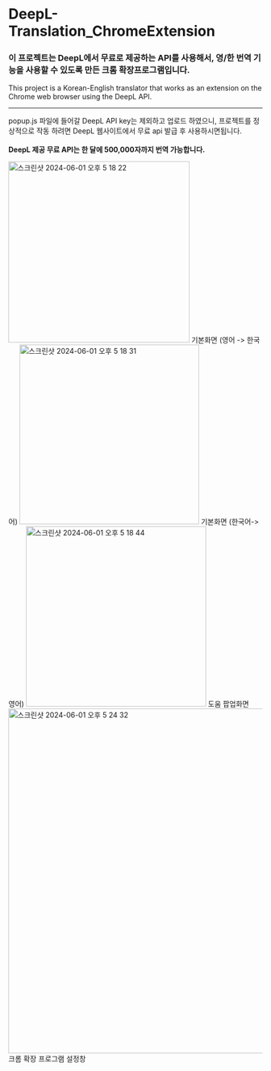 # DeepL-Translation_ChromeExtension
 <h3>이 프로젝트는 DeepL에서 무료로 제공하는 API를 사용해서, 영/한 번역 기능을 사용할 수 있도록 만든 크롬 확장프로그램입니다.</h3>
 This project is a Korean-English translator that works as an extension on the Chrome web browser using the DeepL API.
 <hr>

 
 popup.js 파일에 들어갈 DeepL API key는 제외하고 업로드 하였으니, 프로젝트를 정상적으로 작동 하려면 DeepL 웹사이트에서 무료 api 발급 후 사용하시면됩니다.
<br></br>
 <b>DeepL 제공 무료 API는 한 달에 500,000자까지 번역 가능합니다.</b>



<img width="359" alt="스크린샷 2024-06-01 오후 5 18 22" src="https://github.com/Taeseo06/DeepL-Translation_ChromeExtension/assets/98258284/5479e90d-3fab-4996-afcc-49b9b9e70fc2">
기본화면 (영어 -> 한국어)
<img width="356" alt="스크린샷 2024-06-01 오후 5 18 31" src="https://github.com/Taeseo06/DeepL-Translation_ChromeExtension/assets/98258284/8ed93856-039f-49b4-ad55-2e11223758a1">
기본화면 (한국어->영어)
<img width="357" alt="스크린샷 2024-06-01 오후 5 18 44" src="https://github.com/Taeseo06/DeepL-Translation_ChromeExtension/assets/98258284/715e4e4d-d083-466f-8925-9ef990f71750">
도움 팝업화면
<img width="683" alt="스크린샷 2024-06-01 오후 5 24 32" src="https://github.com/Taeseo06/DeepL-Translation_ChromeExtension/assets/98258284/9a739196-ff53-4c04-a02d-03020d429b7e">
크롬 확장 프로그램 설정창
